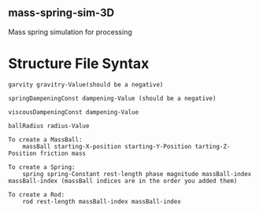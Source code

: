 ## mass-spring-sim-3D
Mass spring simulation for processing

# Structure File Syntax

	garvity gravitry-Value(should be a negative)

	springDampeningConst dampening-Value (should be a negative)

	viscousDampeningConst dampening-Value 

	ballRadius radius-Value

	To create a MassBall:
		massBall starting-X-position starting-Y-Position tarting-Z-Position friction mass

	To create a Spring:
		spring spring-Constant rest-length phase magnitude massBall-index massBall-index (massBall indices are in the order you added them)

	To create a Rod:
		rod rest-length massBall-index massBall-index
